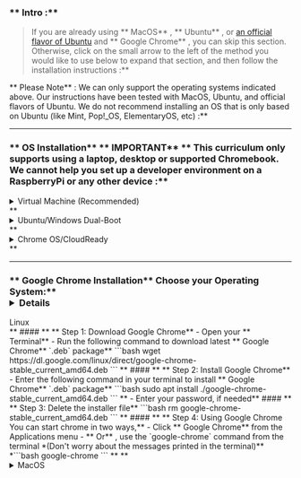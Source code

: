 ### ** Intro :** 
>If you are already using ** MacOS** , ** Ubuntu** , or [an official flavor of Ubuntu](https://wiki.ubuntu.com/UbuntuFlavors) and ** Google Chrome** , you can skip this section. Otherwise, click on the small arrow to the left of the method you would like to use below to expand that section, and then follow the installation instructions :**



** Please Note** : We can only support the operating systems indicated above. Our instructions have been tested with MacOS, Ubuntu, and official flavors of Ubuntu. We do not recommend installing an OS that is only based on Ubuntu (like Mint, Pop!_OS, ElementaryOS, etc) :**



---


### ** OS Installation** ** IMPORTANT** ** This curriculum only supports using a laptop, desktop or supported Chromebook. We cannot help you set up a developer environment on a RaspberryPi or any other device :**

<details markdown="block">

<summary class="dropDown-header">Virtual Machine (Recommended)
</summary>** Installing a Virtual Machine (VM) is the easiest and most reliable way to get started creating an environment for web development. A VM is an entire computer emulation that runs inside your current Operating System (OS), like Windows. The main drawback of a VM is that it can be slow because you're essentially running two computers at the same time. We'll do a few things to improve its performance :**



---


### ** Step 1: Download VirtualBox and Xubuntu** Installing a VM is a simple process. This guide uses Oracle's VirtualBox program to create and run the VM. This program is open-source, free, and simple. What more can you ask for? Now, let's make sure we have everything downloaded and ready for installation :**



** IMPORTANT** ** Once you have completed these instructions, ** you are expected to work entirely in the VM :**

 Maximize the window, add more virtual monitors if you have them, fire up the Internet Browser in the ** Whisker Menu**  <img src="https://cdn.statically.io/gh/TheOdinProject/curriculum/5d27ddb08c8cf3c553537deb6156a5c7f7aa1bac/foundations/installations/prerequisites/imgs/whisker_menu_icon.png" style="width:25px" title="The Whisker Menu Icon" alt="Whisker Menu Icon"> on the top left of the desktop. You should not be using anything outside of the VM while working on The Odin Project. If you feel like you have a good understanding after using the VM for a while, and or want to improve your experience, we recommend dual-booting Ubuntu, which there are instructions for below :**


#### ** ** NOTICE FOR WINDOWS 11 USERS:** Windows 11 released in October 2021. VirtualBox (the program that runs your Virtual Machine) does not currently support Windows 11 as a host operating
system. This means that VirtualBox may not properly install or run on Windows 11, or that you could face serious bugs that hinder performance or cause
crashes. It is recommended that you remain on Windows 10 until VirtualBox is supported or consider installing Linux using Dual-Boot with the assistance
of the second guide on this lesson page :**

You can see the currently supported operating systems for VirtualBox hosting [in this section of their documentation.](https://www.virtualbox.org/manual/UserManual.html#hostossupport)** #### ** ** Step 1.1: Download VirtualBox** [Click here](https://www.virtualbox.org/wiki/Downloads "VirtualBox Downloads") and download VirtualBox for Windows hosts :**


#### ** ** Step 1.2: Download Xubuntu** There are thousands of distributions of Linux out there, but Ubuntu is undoubtedly one of the most popular and user friendly. When installing Linux on a VM, we recommend [downloading Xubuntu 20.04](https://mirror.us.leaseweb.net/ubuntu-cdimage/xubuntu/releases/20.04/release/xubuntu-20.04.3-desktop-amd64.iso). Xubuntu uses the same base software as Ubuntu but has a desktop environment that requires fewer computer resources and is therefore ideal for virtual machines :**



---


### ** Step 2: Install VirtualBox and set up Xubuntu** #### ** ** Step 2.1: Install VirtualBox** Installing VirtualBox is very straightforward. It doesn't require much technical knowledge and is the same process as installing any other program on your Windows computer. Double clicking the downloaded VirtualBox file will start the installation process. During the installation, you'll be presented with various options. Leave them in their default state unless you are certain about their behavior. As the software installs, the progress bar might appear to be stuck; just wait for it to finish :**


#### ** ** Step 2.2: Prepare VirtualBox for Xubuntu** Now that you have VirtualBox installed, launch the program. Once open, you should see the start screen :**

<img style="padding: 0em; width: auto" src="https://cdn.statically.io/gh/TheOdinProject/curriculum/5d27ddb08c8cf3c553537deb6156a5c7f7aa1bac/foundations/installations/prerequisites/imgs/00.png" alt="The VirtualBox start screen" title="A new start">** Click on the "New" button to create a virtual operating system. Give it a name of "Xubuntu", leave the "Machine Folder" as is, set the "Type" to "Linux" and be sure "Version" is set to "Ubuntu (64-bit)". If the 64-bit option is not present, you'll likely need to [enable virtualization in your computer's BIOS/UEFI settings](https://access.redhat.com/documentation/en-us/red_hat_enterprise_linux/7/html/virtualization_deployment_and_administration_guide/sect-troubleshooting-enabling_intel_vt_x_and_amd_v_virtualization_hardware_extensions_in_bios). Continue by pressing "Next", and choose the following options in the next steps:** <img style="border-style: solid; border-width: thin; padding: 0em; width: auto" src="https://cdn.statically.io/gh/TheOdinProject/curriculum/5d27ddb08c8cf3c553537deb6156a5c7f7aa1bac/foundations/installations/prerequisites/imgs/01.png" alt="The VirtualBox Create Virtual Machine window" title="Xubuntu should make the Version be Ubuntu (64-bit) automatically">** 1. Memory size: Use 2048 MB or more if possible. Ideally, you want this amount to be somewhere between 2048 (the recommended amount by Xubuntu) and half of your computer's maximum memory. For example, if you have 8 GB (8192 MB respectively) of RAM, you could allocate up to 4096 MB (1024 MB to 1 GB) to your VM's operating system. If you do not know how much RAM is available to you, please click [here](https://www.google.com/search?q=how+to+find+out+how+much+ram+you+have). If the VM runs a bit slow, try allocating more memory!<br/>** Note:**  Difficulty converting your ** G** iga** B** ytes into ** M** ega** B** ytes? 1 GB of RAM is equal to 1024 MB. Therefore, you can say that ** 8 GB = 8 x 1024 = 8192 MB :**



**    <img style="border-style: solid; border-width: thin; padding: 0em; width: auto" src="https://cdn.statically.io/gh/TheOdinProject/curriculum/5d27ddb08c8cf3c553537deb6156a5c7f7aa1bac/foundations/installations/prerequisites/imgs/02.png" alt="The VirtualBox RAM window" title="Please allow me to Google that for you">** 2. Hard disk: Click ** "Create a virtual hard disk now" :**



**    <img style="border-style: solid; border-width: thin; padding: 0em; width: auto" src="https://cdn.statically.io/gh/TheOdinProject/curriculum/5d27ddb08c8cf3c553537deb6156a5c7f7aa1bac/foundations/installations/prerequisites/imgs/03.png" alt="The VirtualBox Create Hard Disk window 1" title="This is the default selection">** 3. Hard disk file type: Choose the ** VDI (VirtualBox disk image)**  option :**

   <img style="border-style: solid; border-width: thin; padding: 0em; width: auto" src="https://cdn.statically.io/gh/TheOdinProject/curriculum/5d27ddb08c8cf3c553537deb6156a5c7f7aa1bac/foundations/installations/prerequisites/imgs/04.png" alt="The VirtualBox Create Virtual Hard Disk window 2" title="This is also the default selection">** 4. Storage on physical hard disk: ** "Dynamically allocated"**  :**

   <img style="border-style: solid; border-width: thin; padding: 0em; width: auto" src="https://cdn.statically.io/gh/TheOdinProject/curriculum/5d27ddb08c8cf3c553537deb6156a5c7f7aa1bac/foundations/installations/prerequisites/imgs/05.png" alt="The VirtualBox Create Virtual Hard Disk window 3" title="Yet another default selection">** 5. File location and size: We recommend ** at least 20 GB**  for the virtual hard disk :**

   <img style="border-style: solid; border-width: thin; padding: 0em; width: auto" src="https://cdn.statically.io/gh/TheOdinProject/curriculum/5d27ddb08c8cf3c553537deb6156a5c7f7aa1bac/foundations/installations/prerequisites/imgs/07.png" alt="The VirtualBox Create Virtual Hard Disk window 4" title="You could make it 21 GB if you want">** After completing the last step, click the ** "Create"**  button. Your new virtual OS should now appear in the menu. With ** Xubuntu**  selected, click on the ** "Settings"**  button on the navigation bar, highlighted in red below :**

<img style="padding: 0em; width: auto" src="https://cdn.statically.io/gh/TheOdinProject/curriculum/5d27ddb08c8cf3c553537deb6156a5c7f7aa1bac/foundations/installations/prerequisites/imgs/08.png" alt="The VirtualBox Home screen with Xubuntu" title="Or you can right-click Xubuntu and go to Settings">**  Click on the ** "System"**  tab and then the ** "Processor"**  tab. Increase the Processor(s) to 2. If this screen prevents you from increasing processors, you likely need to [enable virtualization in your computer's BIOS/UEFI settings](https://access.redhat.com/documentation/en-us/red_hat_enterprise_linux/7/html/virtualization_deployment_and_administration_guide/sect-troubleshooting-enabling_intel_vt_x_and_amd_v_virtualization_hardware_extensions_in_bios). If you have a single core processor, you will not be able to change this setting.
 
<img style="padding: 0em width: auto;" src="https://cdn.statically.io/gh/TheOdinProject/curriculum/5d27ddb08c8cf3c553537deb6156a5c7f7aa1bac/foundations/installations/prerequisites/imgs/09.png" alt="The Xubuntu System Settings Processor window" title="Weirdly enough, some people still have single core processors">** If you have more than one monitor, you can create additional monitors by increasing the ** "Monitor Count"**  attribute in the ** "Display"**  tab. Please be sure to increase the ** "Video Memory"**  slider until it is in the green. ** All other settings should remain default :**



** <img style="padding: 0em; width: auto" src="https://cdn.statically.io/gh/TheOdinProject/curriculum/5d27ddb08c8cf3c553537deb6156a5c7f7aa1bac/foundations/installations/prerequisites/imgs/10.png" alt="The Xubuntu System Settings Display window" title="This feature works surprisingly well">** With all that complete, click ** "OK"**  to save the changes :**

You cannot install Xubuntu without mounting the ISO you downloaded earlier. We will do that now. Click on the section labeled ** [Optical Drive] Empty**  to the right of the text labeled ** IDE Secondary Master**  under ** Storage**  at the main VirtualBox screen, while Xubuntu is selected. This will open up a dropdown menu, click ** Choose/Create a disk image.. :**

 :**

<img style="padding: 0em; width: auto" src="https://cdn.statically.io/gh/TheOdinProject/curriculum/5d27ddb08c8cf3c553537deb6156a5c7f7aa1bac/foundations/installations/prerequisites/imgs/12.png" alt="The VirtualBox Home Screen again" title="This is much easier now">** The next window that opens, click on the Blue Circle with the Green Plus labeled ** Add** , and locate your Xubuntu ISO file you downloaded earlier. Choose the ISO and click open :**

<img style="padding: 0em; width: auto" src="https://cdn.statically.io/gh/TheOdinProject/curriculum/5d27ddb08c8cf3c553537deb6156a5c7f7aa1bac/foundations/installations/prerequisites/imgs/13.png" alt="The Xubuntu - Optical Disk Selector screen" title="So much easier">** You should now see the ISO on the Disk Selector screen. Click it and hit the ** Choose**  button at the bottom :**

<img style="padding: 0em; width: auto" src="https://cdn.statically.io/gh/TheOdinProject/curriculum/5d27ddb08c8cf3c553537deb6156a5c7f7aa1bac/foundations/installations/prerequisites/imgs/14.png" alt="The Xubuntu - Optical Disk Selector screen but with an ISO loaded" title="And it works">** You can now start the VM by right clicking on the icon in the menu and by clicking the large "Start" arrow at the top :**

When the VM starts up, you'll be asked to install Xubuntu. All of the default options can be left alone, including the Installation type ("Erase disk and install Ubuntu"). It may sound dangerous, but the VM can only see the "Hard Drive" of the VM. This is the beauty of VMs: the ability to separate the physical space of your computer across many VMs. While installing, be sure to take note of the password and username you chose, we will need these later :**

The rest of the installation is pretty straightforward, but if you have any questions, you can find Ubuntu's official installation guide for Ubuntu [here](https://tutorials.ubuntu.com/tutorial/tutorial-install-ubuntu-desktop#0) :**

When the installation is finished and asks you to ** "Please remove the installation medium, then press ENTER"** , simply press ENTER. No need to remove anything :**



---


### ** Step 3: Install and Enable Guest Additions** Your regular operating system (Windows in this case) is called the ** Host** , and all other operating systems that run as VMs are called ** Guests** . To make working in your Guest OS easier, you need to install Guest Additions. It adds useful functionality to the Guest OS, such as full-screen guest mode :**

While your VM is running, do the following steps:**   1. Click the ** Whisker Menu**  <img src="https://cdn.statically.io/gh/TheOdinProject/curriculum/5d27ddb08c8cf3c553537deb6156a5c7f7aa1bac/foundations/installations/prerequisites/imgs/whisker_menu_icon.png" style="width:25px" title="The Whisker Menu Icon" alt="Whisker Menu Icon"> on the top left of the desktop.
  2. Type `Software Updater` in the text field that opens up and click on the item with the same name.
  3. Install all available updates. If there are no available updates, move on to Step 5.
  4. If the ** Software Updater**  is stuck waiting for an ** unattended upgrade**  to finish, reboot the VM and start again from Step 1.
  5. Open a terminal with `ctrl + alt + t` or opening the ** Whisker Menu**  and typing in ** Terminal**  (the shortcut is obviously faster).
  6. Copy and paste this into the terminal: `sudo apt install linux-headers-$(uname -r) build-essential dkms`. _(__note__: You cannot copy and paste between your guest OS and host OS (Windows), so when copying these commands you need to open this page in your VM through your `Web Browser` by pressing `Windows + w` (the Windows key should be between the left ctrl and alt keys) or opening the ** Whisker Menu**  and typing in ** Web Browser** .)_
  7. Enter your password when it asks you to. ** (__note__: Your password will not be visible in the terminal. You will not see any feedback when you type. This is a security feature to protect your password. Press `Enter` when done.)** 
  8. If you get the following errors: ** Unable to locate package build-essential**  and ** Unable to locate package dkms** , paste in the following: `sudo apt-get install build-essential` and enter your password. Otherwise, move on to Step 9.
  9. Type `Y` when it asks you to and let it finish installing. Close the terminal when it is finished.
  10. Click ** Devices**  on the VM toolbar -> ** Insert Guest additions CD image**  in the menu bar.
  11. Wait for the CD image to mount, it will show the CD on the desktop as solid, not transparent, and a window will show on the top right of the VM screen saying it was successfully mounted.
  12. Let's take a look at the contents of the CD image we just mounted. If you see a File Manager window appear, then confirm the presence of a file named `VBoxLinuxAdditions.run`. If that file is present, you can move on to step 13. If you do _not_ see a File Manager window appear, then navigate to the desktop by minimizing all opened windows, and then double-click on the CD icon on the VM desktop. Now you can confirm that the file `VBoxLinuxAdditions.run` is present. If you see that file, move on to step 13.
  13. In the window we opened in step 12, click File > ** Open Terminal Here**  - this should open a terminal with the prompt ending in something like `VBox_GAs_x.x.x` where the x's are the version number.
  14. In the newly opened terminal window, paste `sudo ./VBoxLinuxAdditions.run` and hit enter.
  15. Once it finishes, close the terminal and the CD folder.
  16. Right-click CD on the VM desktop and click ** Eject Volume** . It will not eject if the CD folder is open.
  17. Reboot your VM (which you can do by typing `reboot` and hitting enter in a terminal).
  18. You can now maximize the VM window, create additional displays, and use many other useful features. These options are available on the VM toolbar under ** View**  and ** Device**  :**

  ** NOTE** :** * If upon trying to start the VM you only get a black screen, close and "power off" the VM, click "Settings -> Display" and make sure "Enable 3D Acceleration" is UNCHECKED, and Video memory is set to AT LEAST 128mb.
* If you receive an error when trying to mount the Guest Additions CD image ("Unable to insert the virtual optical disk"):
   
   Suggestion 1: Reboot your host (Windows/OSX) operating system. Afterward, ensure that there is no image file mounted in *both* Virtual Box as well as in the file system of the VM.
   
   Suggestion 2: In VirtualBox Manager, while the VM is not running, select Xubuntu then click Settings. In the Storage tab, under Controller: IDE, click on VBoxGuestAdditions.iso and make sure "Live CD/DVD" is ticked. Enabling this option causes the image to not be removed upon ejection, therefore it should be removed as the final step. To do so, once you have completed the Guest Additions installation and shut down your VM, you can find the image where you enabled "Live CD/DVD": under Controller: IDE, by selecting the blue circle dropdown on the right side of the window and clicking "Remove Disk from Virtual Drive". It is also suggested to uncheck "Live CD/DVD" at this point.
* If you encounter the error "VirtualBox-Error: Failed to open a session for the virtual machine..." you might have to turn on 'virtualization' in your host's BIOS settings. If you are using Windows as your host OS you can follow these [instructions](https://2nwiki.2n.cz/pages/viewpage.action?pageId=75202968), otherwise just google how to turn it on for your specific OS.
* Are you using a touchscreen? [Click here](https://www.youtube.com/watch?v=hW-iyHHoDy4) to watch a video on how to enable touchscreen controls for VirtualBox :**



---


### ** Step 4: Understand Your New VM** Here are some tips to help you get started in a virtual environment:** * All your work should happen in the VM. You will install everything you need for coding, including your text editor, Ruby, and Rails inside the VM. The Xubuntu installation inside of your VM also comes with a web browser pre-installed :**



* To install software on your VM, you will follow the Ubuntu installation instructions from inside the Xubuntu VM :**



* To take a screenshot (which you might need when asking for help on our Discord), you can either press the Host Key (Right Ctrl) + E or click "View -> Take Screenshot" for a full screenshot, or you can click the "Whisker Menu" and type in "Screenshot", in which you can choose to take a screenshot of your entire screen, the current window you are on or to select a certain area to capture :**



* All of the development that you'll do related to TOP will be done in the VM :**



* We recommend going full screen (View > Full-screen Mode) and forgetting about your host OS (Windows). For best performance, close all programs inside of your host OS when running your VM :**



* If you added additional monitors in the "Display" tab of your VM settings, with the VM running, clicking "View" -> "Virtual Screen 2" -> "Enable". You can run fullscreen with multiple monitors, but it may ask for more "Video Memory", which you should have increased when adding more monitors. Upon exiting fullscreen, your secondary display may close. You can reopen it with these instructions :**



---


### ** Step 5: Safely shutting down your VM** You don't pull the plug on your everyday use computer, right? Why would you do the same to your virtual computer? When you click the X button and just close out your VM, you might as well say goodbye to your files. In this section, you'll understand three ways you can shut off your VM :**


#### ** ** Option 1 - Shutting down from inside the VM with UI** Clicking on the ** Whisker Menu**  <img src="https://cdn.statically.io/gh/TheOdinProject/curriculum/5d27ddb08c8cf3c553537deb6156a5c7f7aa1bac/foundations/installations/prerequisites/imgs/whisker_menu_icon.png" style="width:25px" title="The Whisker Menu Icon" alt="Whisker Menu Icon"> and clicking the power icon will give you several options on how to modify your session, including Shutting Down :**

<img style="width: auto" src="https://cdn.statically.io/gh/TheOdinProject/curriculum/9ec5047b3ffdbd4ef4ecc609fb4f52f9b188830f/foundations/installations/prerequisites/imgs/VM_01.png" title="Power Icon" alt="Power Icon">

<br/>

<img style="width: auto" src="https://cdn.statically.io/gh/TheOdinProject/curriculum/9ec5047b3ffdbd4ef4ecc609fb4f52f9b188830f/foundations/installations/prerequisites/imgs/VM_02.png" title="User Session Popup" alt="User Session Popup">** #### ** ** Option 2 - Shutting down from inside the VM with the Terminal** Simply enough, typing `poweroff` will do in this case. Your system will immediately shutdown :**


#### ** ** Option 3 - Shutting down from outside the VM** The last way to accomplish this goal of safely shutting down is by using the VM interface. Clicking on the File tab and hitting the close button (which also has a Power Icon) will bring up a popup titled "Close Virtual Machine". This popup asks if you want to "Save the machine state", "Send the shutdown signal", or "Power off the machine" :**

<img style="width: auto" src="https://cdn.statically.io/gh/TheOdinProject/curriculum/9ec5047b3ffdbd4ef4ecc609fb4f52f9b188830f/foundations/installations/prerequisites/imgs/VM_03.png" title="VM File Menu" alt="VM File Menu">

<br/>

<img style="width: auto" src="https://cdn.statically.io/gh/TheOdinProject/curriculum/9ec5047b3ffdbd4ef4ecc609fb4f52f9b188830f/foundations/installations/prerequisites/imgs/VM_04.png" title="Close Virtual Machine Menu" alt="Close Virtual Machine Menu">** To be safe, click the "Send the shutdown signal" radio and hit OK. This will safely power down your VM and your files will not get corrupted :**

</details>** <details markdown="block">

<summary class="dropDown-header">Ubuntu/Windows Dual-Boot
</summary>** ** Read this entire section before starting** ** Dual-booting provides two operating systems on your computer that you can switch between with a simple reboot. One OS will not modify the other unless you explicitly tell it to do so. Before you continue, be sure to back up any important data and to have a way to ask for help. If you get lost, scared, or stuck, we're here to help in the [Odin Tech Support chat room](https://discordapp.com/channels/505093832157691914/514204667245363200). Come say "Hi"!** 

---


### ** Step 1: Download Ubuntu** First, you need to download the version of Ubuntu you want to install on your computer. Ubuntu comes in different versions ("flavors"), but we suggest the standard desktop [Ubuntu](https://releases.ubuntu.com/20.04/). If you're using an older computer, we recommend [Xubuntu](https://xubuntu.org/release/20-04/). Be sure to download the 64-bit version of [Ubuntu](https://releases.ubuntu.com/20.04/) or [Xubuntu](https://xubuntu.org/release/20-04/) :**



---


### ** Step 2: Create a Bootable Flash Drive** Next, follow [this guide](https://itsfoss.com/create-live-usb-of-ubuntu-in-windows/) to create a bootable flash drive so that you can install Ubuntu on your hard drive. If you don't have a flash drive, you can also use a CD or DVD :**

Note: You can use this method to try out [different flavors of Ubuntu](https://www.ubuntu.com/download/flavours) if you'd like. These images allow you to try out different flavors without committing to an installation. Be aware that running the OS from a flash drive will cause the OS to be slow and can decrease the life of your flash drive :**



---


### ** Step 3: Install Ubuntu** #### ** ** Step 3.1: Boot from the Flash Drive** First, you need to boot Ubuntu from your flash drive. The exact steps may vary, but in general, you will need to do the following:** * Insert the flash drive into the computer.
* Reboot the computer.
* Select the flash drive as the bootable device instead of the hard drive :**

For example, on a Dell computer, you would need to plug in the flash drive, reboot the computer, and press the F12 key while the computer is first booting up to bring up the boot menu. From there, you can select to boot from the flash drive. Your computer may not be exactly the same, but Google can help you figure it out :**


#### ** ** Step 3.2: Install Ubuntu** If you would like to test out the version of Ubuntu on the flash drive, click 'Try me'. When you have found a flavor of Ubuntu you like, click 'Install' and continue to the next step :**

Installing Ubuntu is where the real changes start happening on your computer. The default settings are mostly perfect, but be sure to ** "Install Ubuntu alongside Windows"**  and change the allocated disk space allowed for Ubuntu to 30 GB (or more if you can) :**

For step-by-step instructions, please follow this [installation guide](https://tutorials.ubuntu.com/tutorial/tutorial-install-ubuntu-desktop#0) from the creators of Ubuntu.
   
### ** Intel RST (Rapid Storage Technology)** If you encounter an error requesting you to disable ** Intel RST**  while attempting to install Ubuntu, [these instructions from Stack Exchange](https://askubuntu.com/questions/1233623/workaround-to-install-ubuntu-20-04-with-intel-rst-systems/1233644#1233644), specifically ** Choice #2** . The process forces Windows to boot into safemode after you switch your motherboard storage driver to work with Ubuntu. Once it boots into Windows, the forced-on safemode is disabled and you are free to attempt an installation of Ubuntu once again :**

</details>** <details markdown="block">

<summary class="dropDown-header">Chrome OS/CloudReady
</summary>** With the recent addition of Linux (Beta), the Chrome OS platform has been opened up to the ability to install native Linux applications. If you wish to use your Chromebook to complete The Odin Project, you will need to ensure you meet a couple requirements:** 1. You have a [supported Chromebook](https://www.chromium.org/chromium-os/chrome-os-systems-supporting-linux)
2. You can install [Linux (Beta)](https://support.google.com/chromebook/answer/9145439?hl=en)** Once you have successfully met both of these requirements, you should be able to follow along with the Linux instructions throughout the entire curriculum :**



** Note for CloudReady users** ** Currently there is a bug preventing CloudReady v83.4 from successfully installing Linux (Beta). This was resolved in version 85.2 :**

</details>** 

---


### ** Google Chrome Installation** Choose your Operating System:** <details markdown="block">

<summary class="dropDown-header">Linux</summary>** #### ** ** Step 1: Download Google Chrome**    - Open your ** Terminal** 
   - Run the following command to download latest ** Google Chrome**  `.deb` package** ```bash
wget https://dl.google.com/linux/direct/google-chrome-stable_current_amd64.deb
```
** #### ** ** Step 2: Install Google Chrome**    - Enter the following command in your terminal to install ** Google Chrome**  `.deb` package** ```bash
sudo apt install ./google-chrome-stable_current_amd64.deb
```
**    - Enter your password, if needed** #### ** ** Step 3: Delete the installer file** ```bash
rm google-chrome-stable_current_amd64.deb
```
** #### ** ** Step 4: Using Google Chrome
You can start chrome in two ways,**    - Click ** Google Chrome**  from the Applications menu
   - ** Or** , use the `google-chrome` command from the terminal *(Don't worry about the messages printed in the terminal)** *```bash
google-chrome
```
** </details>** <details markdown="block">

<summary class="dropDown-header">MacOS</summary>** #### ** ** Step 1: Download Google Chrome**    - [Visit](https://www.google.com/chrome/) Google Chrome download page
   - Click ** Download Chrome for Mac** ** #### ** ** Step 2: Install Google Chrome**    - Open the ** Downloads**  folder
   - Double click the file ** googlechrome.dmg**  
   - Drag the Google Chrome icon to the ** Applications**  folder icon** #### ** ** Step 3: Delete the installer file**    - Open ** Finder** 
   - Click the ** arrow**  next to Google Chrome in the sidebar
   - Go to the ** Downloads**  folder
   - Drag ** googlechrome.dmg**  to the trash** #### ** ** Step 4: Using Google Chrome**    - Go to your ** Applications**  folder
   - Double click ** Google Chrome** ** </details>

